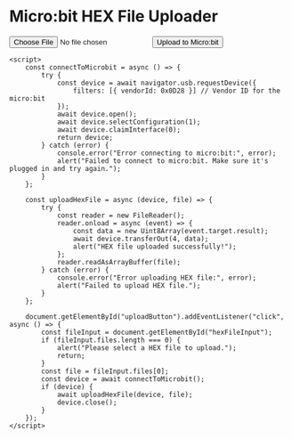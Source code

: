 <!DOCTYPE html>
<html lang="en">
<head>
    <meta charset="UTF-8">
    <meta name="viewport" content="width=device-width, initial-scale=1.0">
    <title>Micro:bit HEX File Uploader</title>
</head>
<body>
    <h1>Micro:bit HEX File Uploader</h1>
    <input type="file" id="hexFileInput" accept=".hex" />
    <button id="uploadButton">Upload to Micro:bit</button>

    <script>
        const connectToMicrobit = async () => {
            try {
                const device = await navigator.usb.requestDevice({
                    filters: [{ vendorId: 0x0D28 }] // Vendor ID for the micro:bit
                });
                await device.open();
                await device.selectConfiguration(1);
                await device.claimInterface(0);
                return device;
            } catch (error) {
                console.error("Error connecting to micro:bit:", error);
                alert("Failed to connect to micro:bit. Make sure it's plugged in and try again.");
            }
        };

        const uploadHexFile = async (device, file) => {
            try {
                const reader = new FileReader();
                reader.onload = async (event) => {
                    const data = new Uint8Array(event.target.result);
                    await device.transferOut(4, data);
                    alert("HEX file uploaded successfully!");
                };
                reader.readAsArrayBuffer(file);
            } catch (error) {
                console.error("Error uploading HEX file:", error);
                alert("Failed to upload HEX file.");
            }
        };

        document.getElementById("uploadButton").addEventListener("click", async () => {
            const fileInput = document.getElementById("hexFileInput");
            if (fileInput.files.length === 0) {
                alert("Please select a HEX file to upload.");
                return;
            }
            const file = fileInput.files[0];
            const device = await connectToMicrobit();
            if (device) {
                await uploadHexFile(device, file);
                device.close();
            }
        });
    </script>
</body>
</html>
